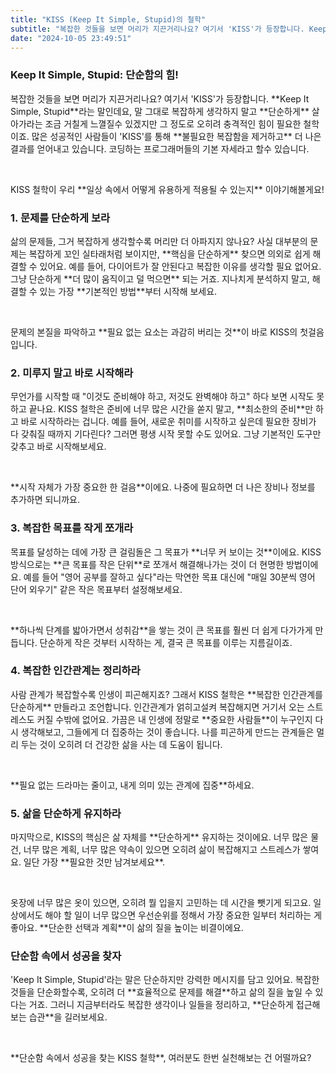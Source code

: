 ```yaml
---
title: "KISS (Keep It Simple, Stupid)의 철학"
subtitle: "복잡한 것들을 보면 머리가 지끈거리나요? 여기서 'KISS'가 등장합니다. Keep It Simple, Stupid 라는 말인데요, 말 그대로 복잡하게 생각하지 말고 단순하게 살아가라는 철학입니다. 사실 많은 성공적인 사람들도 'KISS'를 통해 불필요한 복잡함을 제거하고 더 나은 결과를 얻어냅니다. KISS 철학이 우리 일상 속에서 어떻게 유용하게 적용될 수 있는지 알아보겠습니다."
date: "2024-10-05 23:49:51"
---
```

### Keep It Simple, Stupid: 단순함의 힘!

<p>복잡한 것들을 보면 머리가 지끈거리나요? 여기서 'KISS'가 등장합니다. **Keep It Simple, Stupid**라는 말인데요, 말 그대로 복잡하게 생각하지 말고 **단순하게** 살아가라는 조금 거칠게 느껼질수 있겠지만 그 정도로 오히려 충격적인 힘이 필요한 철학이죠. 많은 성공적인 사람들이 'KISS'를 통해 **불필요한 복잡함을 제거하고** 더 나은 결과를 얻어내고 있습니다. 코딩하는 프로그래머들의 기본 자세라고 할수 있습니다.</p>
<br />
<p>KISS 철학이 우리 **일상 속에서 어떻게 유용하게 적용될 수 있는지** 이야기해볼게요!</p>


### 1. 문제를 단순하게 보라

<p>삶의 문제들, 그거 복잡하게 생각할수록 머리만 더 아파지지 않나요? 사실 대부분의 문제는 복잡하게 꼬인 실타래처럼 보이지만, **핵심을 단순하게** 찾으면 의외로 쉽게 해결할 수 있어요. 예를 들어, 다이어트가 잘 안된다고 복잡한 이유를 생각할 필요 없어요. 그냥 단순하게 **더 많이 움직이고 덜 먹으면** 되는 거죠. 지나치게 분석하지 말고, 해결할 수 있는 가장 **기본적인 방법**부터 시작해 보세요.</p>
<br />
<p>
문제의 본질을 파악하고 **필요 없는 요소는 과감히 버리는 것**이 바로 KISS의 첫걸음입니다.</p>


### 2. 미루지 말고 바로 시작해라

<p>무언가를 시작할 때 "이것도 준비해야 하고, 저것도 완벽해야 하고" 하다 보면 시작도 못하고 끝나요. KISS 철학은 준비에 너무 많은 시간을 쏟지 말고, **최소한의 준비**만 하고 바로 시작하라는 겁니다. 예를 들어, 새로운 취미를 시작하고 싶은데 필요한 장비가 다 갖춰질 때까지 기다린다? 그러면 평생 시작 못할 수도 있어요. 그냥 기본적인 도구만 갖추고 바로 시작해보세요.
</p> 
<br />
<p>**시작 자체가 가장 중요한 한 걸음**이에요. 나중에 필요하면 더 나은 장비나 정보를 추가하면 되니까요.</p>

### 3. 복잡한 목표를 작게 쪼개라

<p>목표를 달성하는 데에 가장 큰 걸림돌은 그 목표가 **너무 커 보이는 것**이에요. KISS 방식으로는 **큰 목표를 작은 단위**로 쪼개서 해결해나가는 것이 더 현명한 방법이에요. 예를 들어 "영어 공부를 잘하고 싶다"라는 막연한 목표 대신에 "매일 30분씩 영어 단어 외우기" 같은 작은 목표부터 설정해보세요.
</p>
<br /> 
<p>**하나씩 단계를 밟아가면서 성취감**을 쌓는 것이 큰 목표를 훨씬 더 쉽게 다가가게 만듭니다. 단순하게 작은 것부터 시작하는 게, 결국 큰 목표를 이루는 지름길이죠.</p>

### 4. 복잡한 인간관계는 정리하라

<p>사람 관계가 복잡할수록 인생이 피곤해지죠? 그래서 KISS 철학은 **복잡한 인간관계를 단순하게** 만들라고 조언합니다. 인간관계가 얽히고설켜 복잡해지면 거기서 오는 스트레스도 커질 수밖에 없어요. 가끔은 내 인생에 정말로 **중요한 사람들**이 누구인지 다시 생각해보고, 그들에게 더 집중하는 것이 좋습니다. 나를 피곤하게 만드는 관계들은 멀리 두는 것이 오히려 더 건강한 삶을 사는 데 도움이 됩니다.
</p>
<br />
<p> **필요 없는 드라마는 줄이고, 내게 의미 있는 관계에 집중**하세요.</p>


### 5. 삶을 단순하게 유지하라

<p>마지막으로, KISS의 핵심은 삶 자체를 **단순하게** 유지하는 것이에요. 너무 많은 물건, 너무 많은 계획, 너무 많은 약속이 있으면 오히려 삶이 복잡해지고 스트레스가 쌓여요. 일단 가장 **필요한 것만 남겨보세요**.
</p>
<br />
<p> 옷장에 너무 많은 옷이 있으면, 오히려 뭘 입을지 고민하는 데 시간을 뺏기게 되고요. 일상에서도 해야 할 일이 너무 많으면 우선순위를 정해서 가장 중요한 일부터 처리하는 게 좋아요. **단순한 선택과 계획**이 삶의 질을 높이는 비결이에요.
</p>


### 단순함 속에서 성공을 찾자

<p>'Keep It Simple, Stupid'라는 말은 단순하지만 강력한 메시지를 담고 있어요. 복잡한 것들을 단순화할수록, 오히려 더 **효율적으로 문제를 해결**하고 삶의 질을 높일 수 있다는 거죠. 그러니 지금부터라도 복잡한 생각이나 일들을 정리하고, **단순하게 접근해보는 습관**을 길러보세요.
</p>
<br />
<p> **단순함 속에서 성공을 찾는 KISS 철학**, 여러분도 한번 실천해보는 건 어떨까요?</p>